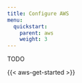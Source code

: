 ```yaml
---
title: Configure AWS
menu:
  quickstart:
    parent: aws
    weight: 3
---
```


TODO

{{< aws-get-started >}}
